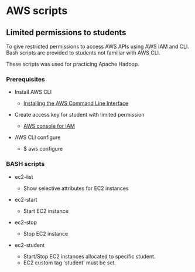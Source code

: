# AWS scripts

## Limited permissions to students
To give restricted permissions to access AWS APIs using AWS IAM and CLI. Bash scripts are provided to students not familiar with AWS CLI. 

These scripts was used for practicing Apache Hadoop.

### Prerequisites
* Install AWS CLI
    - [Installing the AWS Command Line Interface](http://docs.aws.amazon.com/cli/latest/userguide/installing.html)

* Create access key for student with limited permission
    - [AWS console for IAM](https://console.aws.amazon.com/iam/home?#users)

* AWS CLI configure
    - $ aws configure

### BASH scripts 
* ec2-list
    - Show selective attributes for EC2 instances

* ec2-start
    - Start EC2 instance

* ec2-stop
    - Stop EC2 instance

* ec2-student
    - Start/Stop EC2 instances allocated to specific student.
    - EC2 custom tag 'student' must be set.

